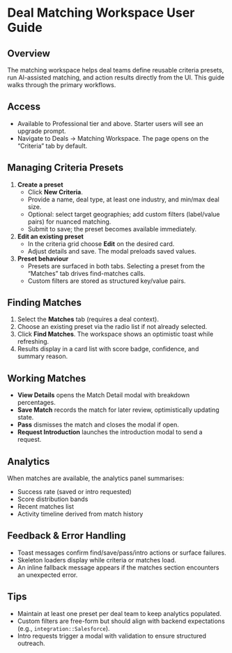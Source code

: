 # Deal Matching Workspace User Guide

## Overview
The matching workspace helps deal teams define reusable criteria presets, run AI-assisted matching, and action results directly from the UI. This guide walks through the primary workflows.

## Access
- Available to Professional tier and above. Starter users will see an upgrade prompt.
- Navigate to Deals → Matching Workspace. The page opens on the “Criteria” tab by default.

## Managing Criteria Presets
1. **Create a preset**
   - Click **New Criteria**.
   - Provide a name, deal type, at least one industry, and min/max deal size.
   - Optional: select target geographies; add custom filters (label/value pairs) for nuanced matching.
   - Submit to save; the preset becomes available immediately.
2. **Edit an existing preset**
   - In the criteria grid choose **Edit** on the desired card.
   - Adjust details and save. The modal preloads saved values.
3. **Preset behaviour**
   - Presets are surfaced in both tabs. Selecting a preset from the “Matches” tab drives find-matches calls.
   - Custom filters are stored as structured key/value pairs.

## Finding Matches
1. Select the **Matches** tab (requires a deal context).
2. Choose an existing preset via the radio list if not already selected.
3. Click **Find Matches**. The workspace shows an optimistic toast while refreshing.
4. Results display in a card list with score badge, confidence, and summary reason.

## Working Matches
- **View Details** opens the Match Detail modal with breakdown percentages.
- **Save Match** records the match for later review, optimistically updating state.
- **Pass** dismisses the match and closes the modal if open.
- **Request Introduction** launches the introduction modal to send a request.

## Analytics
When matches are available, the analytics panel summarises:
- Success rate (saved or intro requested)
- Score distribution bands
- Recent matches list
- Activity timeline derived from match history

## Feedback & Error Handling
- Toast messages confirm find/save/pass/intro actions or surface failures.
- Skeleton loaders display while criteria or matches load.
- An inline fallback message appears if the matches section encounters an unexpected error.

## Tips
- Maintain at least one preset per deal team to keep analytics populated.
- Custom filters are free-form but should align with backend expectations (e.g., `integration::Salesforce`).
- Intro requests trigger a modal with validation to ensure structured outreach.

